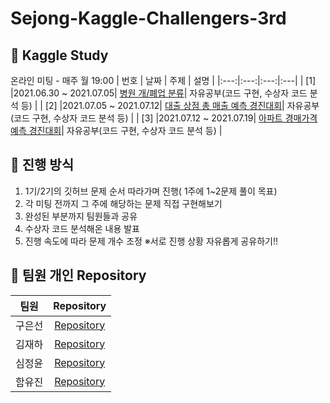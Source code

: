 # Sejong-Kaggle-Challengers-3rd
## 📌 Kaggle Study 
온라인 미팅 - 매주 월 19:00
| 번호 | 날짜 | 주제 | 설명 |
|:---:|:---:|:---:|:---|
| [1] |2021.06.30 ~ 2021.07.05| [병원 개/폐업 분류](https://dacon.io/competitions/official/9565/overview/)| 자유공부(코드 구현, 수상자 코드 분석 등) |
| [2] |2021.07.05 ~ 2021.07.12| [대출 상점 총 매출 예측 경진대회](https://dacon.io/competitions/official/136/overview/description/)| 자유공부(코드 구현, 수상자 코드 분석 등) |
| [3] |2021.07.12 ~ 2021.07.19| [아파트 경매가격 예측 경진대회](https://dacon.io/competitions/official/17801/overview/description/)| 자유공부(코드 구현, 수상자 코드 분석 등) |

## 📌 진행 방식 
1. 1기/2기의 깃허브 문제 순서 따라가며 진행( 1주에 1~2문제 풀이 목표)
2. 각 미팅 전까지 그 주에 해당하는 문제 직접 구현해보기
3. 완성된 부분까지 팀원들과 공유
4. 수상자 코드 분석해온 내용 발표
5. 진행 속도에 따라 문제 개수 조정
※서로 진행 상황 자유롭게 공유하기!!

## 📌 팀원 개인 Repository
| 팀원 | Repository |
| :--------: | :--------: |
| 구은선 |[Repository](https://github.com/Sejong-Kaggle-Challengers-3rd/EunseonGu)|
| 김재하 |[Repository](https://github.com/Sejong-Kaggle-Challengers-3rd/JaehaKim)|
| 심정윤 |[Repository](https://github.com/Sejong-Kaggle-Challengers-3rd/JeongYoon_Shim)|
| 함유진 |[Repository](https://github.com/Sejong-Kaggle-Challengers-3rd/YujinHam)|
